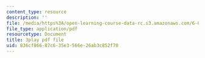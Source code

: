 ```yaml
---
content_type: resource
description: ''
file: /media/https%3A/open-learning-course-data-rc.s3.amazonaws.com/6-046j-design-and-analysis-of-algorithms-spring-2015/836cf86687c635e3566e26ab3c852f70_mUBmcbbJNf4.pdf
file_type: application/pdf
resourcetype: Document
title: 3play pdf file
uid: 836cf866-87c6-35e3-566e-26ab3c852f70
---
```

